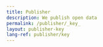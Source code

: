 ```yaml
---
title: Publisher
description: We publish open data
permalink: /publisher/_key_
layout: publisher-key
lang-ref: publisher/key
---
```

